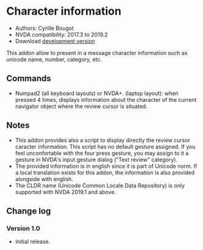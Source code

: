 # Character information

* Authors: Cyrille Bougot
* NVDA compatibility: 2017.3 to 2019.2
* Download [development version][2]

This addon allow to present in a message character information such as unicode name, number, category, etc.


## Commands

* Numpad2 (all keyboard layouts) or NVDA+. (laptop layout): when pressed 4 times, displays information about the character of the current navigator object where the review cursor is situated.


## Notes

* This addon provides also a script to display directly the review cursor caracter information. This script has no default gesture assigned. If you feel unconfortable with the four press gesture, you may assign to it a gesture in NVDA's input gesture dialog ("Text review" category).
* The provided information is in english since it is part of Unicode norm. If a local translation exists for this addon, the information is also provided alongside with english.
* The CLDR name (Unicode Common Locale Data Repository) is only supported with NVDA 2019.1 and above.


## Change log

### Version 1.0

* Initial release.

[2]: https://github.com/CyrilleB79/charInfo/releases/download/V1.0dev/charInfo-1.0dev-20190425.nvda-addon
